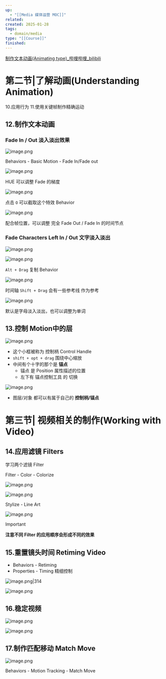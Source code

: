 ```yaml
---
up:
  - "[[Media 媒体运营 MOC]]"
related: 
created: 2025-01-28
tags:
  - domain/media
type: "[[Course]]"
finished: 
---
```

[制作文本动画(Animating type)\_哔哩哔哩\_bilibili](https://www.bilibili.com/video/BV1cx411Q7K8?spm_id_from=333.788.videopod.episodes&vd_source=6d4ef5f8b8b73d69ea854cb9321a50ac&p=12)



# 第二节|了解动画(Understanding Animation) 

10.应用行为 
11.使用关键帧制作精确运动 


## 12.制作文本动画 


### Fade In / Out 淡入淡出效果

![image.png](https://s1.vika.cn/space/2025/01/28/26f775e8a62945a2911ca3e9b8b861a8)


Behaviors - Basic Motion - Fade In/Fade out

![image.png](https://s1.vika.cn/space/2025/01/28/58f9573984884cf9bdaec2ea95450bc0)

HUE 可以调整 Fade 的梯度

![image.png](https://s1.vika.cn/space/2025/01/28/566f8544db064e0eadbb6030738768de)

点击 `O` 可以截取这个特效 Behavior


![image.png](https://s1.vika.cn/space/2025/01/28/04f56fe0a14e4541a3d0df99e3ea5dd6)

配合帧位置，可以调整 完全 Fade Out / Fade In 的时间节点

### Fade Characters Left In / Out 文字淡入淡出



![image.png](https://s1.vika.cn/space/2025/01/28/d17d0a1ea0dd4445ae10016029d72e30)


![image.png](https://s1.vika.cn/space/2025/01/28/f84d1bcd37f34d66b77bb5edf94f353e)

`Alt + Drag` 复制 Behavior

![image.png](https://s1.vika.cn/space/2025/01/28/7cd6bf305b1647089df463154e909303)

时间轴  `Shift + Drag` 会有一些参考线 作为参考

![image.png](https://s1.vika.cn/space/2025/01/28/8707797ecb364364a1a9f684e588bbc3)

默认是字母淡入淡出，也可以调整为单词


## 13.控制 Motion中的层

![image.png](https://s1.vika.cn/space/2025/01/28/b4f14358b108468fb20d53c10c916f17)

- 这个小框被称为 控制柄 Control Handle
- `shift + opt + drag` 围绕中心缩放
- 中间有个十字的那个是 **锚点** 
	- 锚点 是 Position 属性描述的位置
	- 左下有 锚点控制工具 的 切换

![image.png](https://s1.vika.cn/space/2025/01/28/a88fa50a45004560ad91ca324b100a60)

- 图层/对象 都可以有属于自己的 **控制柄/锚点**

# 第三节| 视频相关的制作(Working with Video) 


## 14.应用滤镜 Filters

学习两个滤镜 Filter

Filter - Color - Colorize

![image.png](https://s1.vika.cn/space/2025/01/28/951a85874aac4b57b80f17495b353886)

![image.png](https://s1.vika.cn/space/2025/01/28/74e03029de0c41df817be8d0ff2818aa)


Stylize - Line Art

![image.png](https://s1.vika.cn/space/2025/01/28/ec70902d2b184c65a37e7e9bce5f83ad)



> [!important]
>  **注意不同 Filter 的应用顺序会形成不同的效果**



## 15.重置镜头时间 Retiming Video

- Behaviors - Retiming
- Properties - Timing 精细控制

![image.png|314](https://s1.vika.cn/space/2025/01/28/4b8f89d20f1648c2937124d2354b28f9)


![image.png](https://s1.vika.cn/space/2025/01/28/1d69f082c5e24110b4a884513c5c0044)


## 16.稳定视频 

![image.png](https://s1.vika.cn/space/2025/01/29/e683fa452655477482c391f16d086065)

![image.png](https://s1.vika.cn/space/2025/01/29/7bf0ceb4f3e740f296a27c549e99a645)



## 17.制作匹配移动 Match Move


![image.png](https://s1.vika.cn/space/2025/01/29/ee1154925b3d449fa149bbb9ce241a46)

Behaviors - Motion Tracking - Match Move





